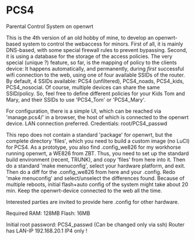 # PCS4
Parental Control System on openwrt

This is the 4th version of an old hobby of mine, to develop an openwrt-based system to control the webaccess for minors.
First of all, it is mainly DNS-based, with some special firewall rules to prevent bypassing.
Second, it is using a database for the storage of the access policies.
The very special (unique ?) feature, so far, is the mapping of policy to the clients device:
It happens automatically, and permanently, during _first_ successful wifi connection to the web, using one of four available SSIDs of the router.
By default, 4 SSIDs available: PCS4 (unfiltered), PCS4_noads, PCS4_kids, PCS4_nosocial.
Of course, multiple devices can share the same SSID/policy.
So, feel free to define different policies for your Kids Tom and Mary, and their SSIDs to use 'PCS4_Tom' or 'PCS4_Mary'.

For configuration, there is a simple UI, which can be reached via 'manage.pcs4/' in a browser, the host of which is connected to the openwrt device. LAN connection preferred.
Credentials: root/PCS4_passwd

This repo does not contain a standard 'package' for openwrt, but the complete directory 'files', which you need to build a custom image (no LuCI) for PCS4.
As a prototype, you also find .config_we826 for my workhorse running openwrt, a WE826 from ZBT.
Thus, you need to set up the standard build environment (recent, TRUNK), and copy 'files' from here into it.
Then do a standard 'make menuconfig', select your hardware platform, and exit. Then do a diff for the .config_we826 from here and your .config.
Redo 'make menuconfig' and select/unselect the differences found.
Because of multiple reboots, initial flash+auto config of the system might take about 20 min. 
Keep the openwrt-device connected to the web all the time.

Interested parties are invited to provide here .config for other hardware.

Required RAM: 128MB
Flash: 16MB

Initial root password: PCS4_passwd
(Can be changed only via ssh)
Router has LAN-IP 192.168.20.1
IP4 only !

